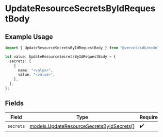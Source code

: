 # UpdateResourceSecretsByIdRequestBody

## Example Usage

```typescript
import { UpdateResourceSecretsByIdRequestBody } from "@vercel/sdk/models/updateresourcesecretsbyidop.js";

let value: UpdateResourceSecretsByIdRequestBody = {
  secrets: [
    {
      name: "<value>",
      value: "<value>",
    },
  ],
};
```

## Fields

| Field                                                                                      | Type                                                                                       | Required                                                                                   | Description                                                                                |
| ------------------------------------------------------------------------------------------ | ------------------------------------------------------------------------------------------ | ------------------------------------------------------------------------------------------ | ------------------------------------------------------------------------------------------ |
| `secrets`                                                                                  | [models.UpdateResourceSecretsByIdSecrets](../models/updateresourcesecretsbyidsecrets.md)[] | :heavy_check_mark:                                                                         | N/A                                                                                        |